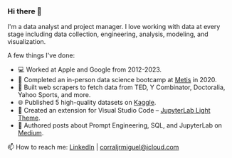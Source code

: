 ### Hi there 👋

I'm a data analyst and project manager. I love working with data at every stage including data collection, engineering, analysis, modeling, and visualization. 

A few things I've done:
- 💻 Worked at Apple and Google from 2012-2023.
- 🔭 Completed an in-person data science bootcamp at [Metis](https://www.linkedin.com/school/metis/) in 2020.
- 🤖 Built web scrapers to fetch data from TED, Y Combinator, Doctoralia, Yahoo Sports, and more.
- 🌐 Published 5 high-quality datasets on [Kaggle](https://www.kaggle.com/miguelcorraljr/datasets).
- 🎨 Created an extension for Visual Studio Code – [JupyterLab Light Theme](https://marketplace.visualstudio.com/items?itemName=MiguelCorralJr.jupyterlab-light-theme).
- 📝 Authored posts about Prompt Engineering, SQL, and JupyterLab on [Medium](https://medium.com/@corraljrmiguel).


📫 How to reach me: [LinkedIn](https://www.linkedin.com/in/imiguel/) | <corraljrmiguel@icloud.com>
